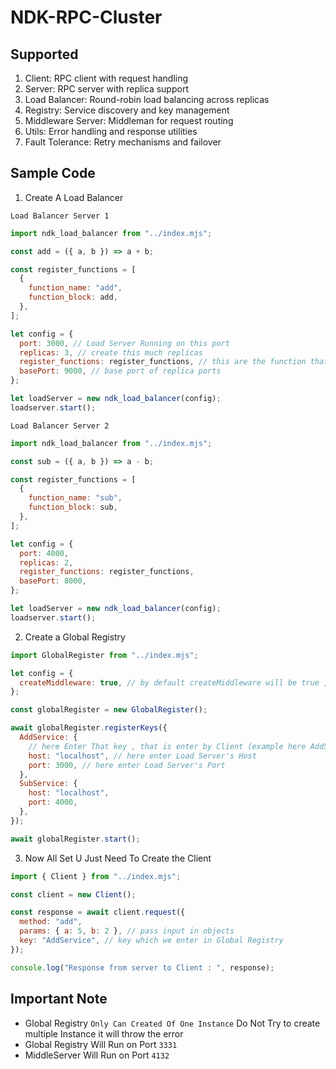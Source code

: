 # NDK-RPC-Cluster

## Supported

1. Client: RPC client with request handling
2. Server: RPC server with replica support
3. Load Balancer: Round-robin load balancing across replicas
4. Registry: Service discovery and key management
5. Middleware Server: Middleman for request routing
6. Utils: Error handling and response utilities
7. Fault Tolerance: Retry mechanisms and failover

## Sample Code

1. Create A Load Balancer

`Load Balancer Server 1`

```js
import ndk_load_balancer from "../index.mjs";

const add = ({ a, b }) => a + b;

const register_functions = [
  {
    function_name: "add",
    function_block: add,
  },
];

let config = {
  port: 3000, // Load Server Running on this port
  replicas: 3, // create this much replicas
  register_functions: register_functions, // this are the function that will register on all replicas
  basePort: 9000, // base port of replica ports
};

let loadServer = new ndk_load_balancer(config);
loadserver.start();
```

`Load Balancer Server 2`

```js
import ndk_load_balancer from "../index.mjs";

const sub = ({ a, b }) => a - b;

const register_functions = [
  {
    function_name: "sub",
    function_block: sub,
  },
];

let config = {
  port: 4000,
  replicas: 2,
  register_functions: register_functions,
  basePort: 8000,
};

let loadServer = new ndk_load_balancer(config);
loadserver.start();
```

2. Create a Global Registry

```js
import GlobalRegister from "../index.mjs";

let config = {
  createMiddleware: true, // by default createMiddleware will be true , if false then manuallu u need to start the middleServer ( Recommended )
};

const globalRegister = new GlobalRegister();

await globalRegister.registerKeys({
  AddService: {
    // here Enter That key , that is enter by Client (example here AddService and SubService)
    host: "localhost", // here enter Load Server's Host
    port: 3000, // here enter Load Server's Port
  },
  SubService: {
    host: "localhost",
    port: 4000,
  },
});

await globalRegister.start();
```

3. Now All Set U Just Need To Create the Client

```js
import { Client } from "../index.mjs";

const client = new Client();

const response = await client.request({
  method: "add",
  params: { a: 5, b: 2 }, // pass input in objects
  key: "AddService", // key which we enter in Global Registry
});

console.log("Response from server to Client : ", response);
```

## Important Note

- Global Registry `Only Can Created Of One Instance` Do Not Try to create multiple Instance it will throw the error
- Global Registry Will Run on Port `3331`
- MiddleServer Will Run on Port `4132`

